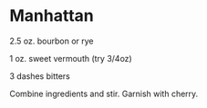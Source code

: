 # Manhattan

2.5 oz. bourbon or rye

1 oz. sweet vermouth \(try 3/4oz\)

3 dashes bitters

Combine ingredients and stir. Garnish with cherry.
